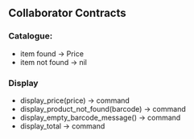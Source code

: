 ## Collaborator Contracts

### Catalogue:
- item found -> Price
- item not found -> nil

### Display
- display_price(price) -> command
- display_product_not_found(barcode) -> command
- display_empty_barcode_message() -> command
- display_total -> command